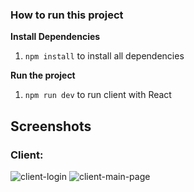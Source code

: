 ### How to run this project

**Install Dependencies**
1.  `npm install` to install all dependencies

**Run the project**
1. `npm run dev`  to run client with React


## Screenshots
### Client:
![client-login](https://github.com/markkos89/qliksense/blob/main/readme/login-page.png?raw=true)
![client-main-page](https://github.com/markkos89/qliksense/blob/main/readme/main-page.png?raw=true)
